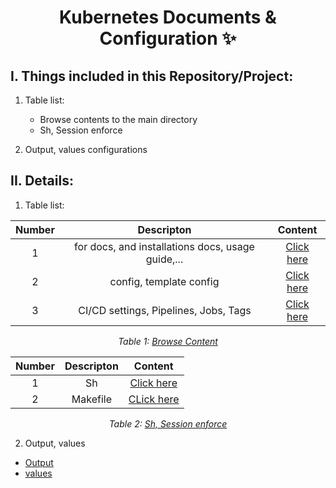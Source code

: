 <h1 align="center">Kubernetes Documents & Configuration ✨</h1>


## I. Things included in this Repository/Project:
1. Table list:
   - Browse contents to the main directory
   - Sh, Session enforce

2. Output, values configurations


## II. Details:
1. Table list:

<!-- table 1 -->  

<div align="center">

| Number | Descripton | Content |
| :---: | :---: | :---: |
| 1 | for docs, and installations docs, usage guide,... | [Click here](https://github.com/nnbaocuong99/k8s-docs-config/tree/main/docs)
| 2 | config, template config | [Click here](https://github.com/nnbaocuong99/k8s-docs-config/tree/main/config)
| 3 | CI/CD settings, Pipelines, Jobs, Tags | [Click here](https://github.com/nnbaocuong99/k8s-docs-config/tree/main/.gitlab-ci.yml)

*Table 1: <ins>Browse Content</ins>*

</div>



<!-- table 2 -->  
<div align="center">

| Number | Descripton | Content |
| :---: | :---: | :---: |
| 1 | Sh | [Click here](https://github.com/nnbaocuong99/k8s-docs-config/tree/main/1.2/Sh)
| 2 | Makefile | [CLick here](https://github.com/nnbaocuong99/k8s-docs-config/blob/main/1.2/Makefile)

*Table 2: <ins>Sh, Session enforce</ins>*

</div>


2. Output, values
- [Output](https://github.com/nnbaocuong99/k8s-docs-config/blob/main/config/Output/output.yaml)
- [values](https://github.com/nnbaocuong99/k8s-docs-config/blob/main/config/Output/values.yaml)
